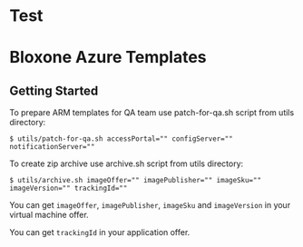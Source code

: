# Test
# Bloxone Azure Templates

## Getting Started
 
To prepare ARM templates for QA team use patch-for-qa.sh script from utils directory:
```
$ utils/patch-for-qa.sh accessPortal="" configServer="" notificationServer=""
```

To create zip archive use archive.sh script from utils directory:
```
$ utils/archive.sh imageOffer="" imagePublisher="" imageSku="" imageVersion="" trackingId=""
```

You can get `imageOffer`, `imagePublisher`, `imageSku` and `imageVersion` in your virtual machine offer.

You can get `trackingId` in your application offer.
